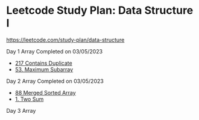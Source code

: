 # Leetcode Study Plan: Data Structure I

https://leetcode.com/study-plan/data-structure


Day 1 Array 
Completed on 03/05/2023
- [217 Contains Duplicate](https://leetcode.com/problems/contains-duplicate/)
- [53. Maximum Subarray](https://leetcode.com/problems/maximum-subarray)

Day 2 Array 
Completed on 03/05/2023
- [88 Merged Sorted Array](https://leetcode.com/problems/merge-sorted-array)
- [1. Two Sum](https://leetcode.com/problems/two-sum/description)

Day 3 Array